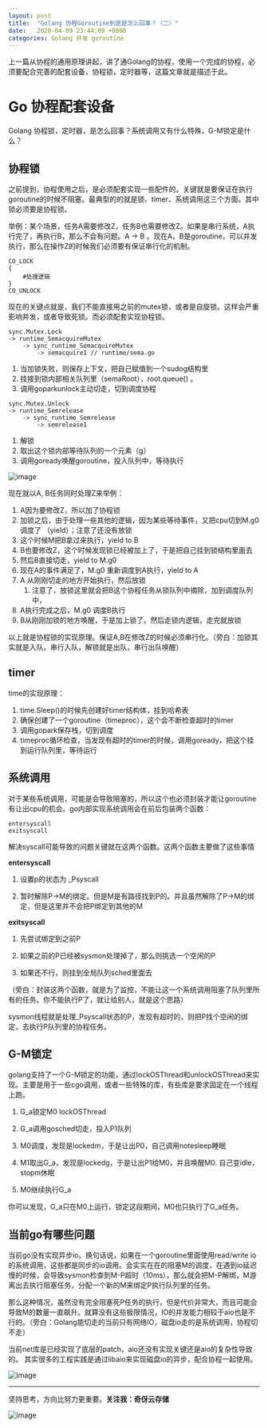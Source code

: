 ```yaml
---
layout: post
title:  "Golang 协程Goroutine到底是怎么回事？（二）"
date:   2020-04-09 23:44:09 +0800
categories: Golang 并发 goroutine
---
```


上一篇从协程的通用原理讲起，讲了通Golang的协程，使用一个完成的协程，必须要配合完善的配套设备，协程锁，定时器等，这篇文章就是描述于此。 

# Go 协程配套设备

Golang 协程锁，定时器，是怎么回事？系统调用又有什么特殊，G-M锁定是什么？

## 协程锁

之前提到，协程使用之后，是必须配套实现一些配件的。关键就是要保证在执行goroutine的时候不阻塞。最典型的的就是锁、timer、系统调用这三个方面。其中锁必须要是协程锁。

举例：某个场景，任务A需要修改Z，任务B也需要修改Z。如果是串行系统，A执行完了，再执行B，那么不会有问题。A -> B 。现在A，B是goroutine，可以并发执行，那么在操作Z的时候我们必须要有保证串行化的机制。

```
CO_LOCK
{
    #处理逻辑
}
CO_UNLOCK
```

现在的关键点就是，我们不能直接用之前的mutex锁，或者是自旋锁。这样会严重影响并发，或者导致死锁。而必须配套实现协程锁。

```
sync.Mutex.Lock 
-> runtime_SemacquireMutex
    -> sync_runtime_SemacquireMutex
        -> semacquire1 // runtime/sema.go
```

1.  当加锁失败，则保存上下文，把自己赋值到一个sudog结构里
2.  挂接到锁内部相关队列里（semaRoot），root.queue() 。
3.  调用goparkunlock主动切走，切到调度协程

```
sync.Mutex.Unlock
-> runtime_Semrelease
    -> sync_runtime_Semrelease
        -> semrelease1
```

1.  解锁
2.  取出这个锁内部等待队列的一个元素（g）
3.  调用goready唤醒goroutine，投入队列中，等待执行 

![image](https://upload-images.jianshu.io/upload_images/14414032-fbf9f8294deccf06?imageMogr2/auto-orient/strip%7CimageView2/2/w/1240)

现在就以A, B任务同时处理Z来举例：

1.  A因为要修改Z，所以加了协程锁
2.  加锁之后，由于处理一些其他的逻辑，因为某些等待事件，又把cpu切到M.g0调度了 （yield）；注意了还没有放锁
3.  这个时候M把B拿过来执行，yield to B
4.  B也要修改Z，这个时候发现锁已经被加上了，于是把自己挂到锁结构里面去
5.  然后B直接切走，yield to M.g0
6.  现在A的事件满足了，M.g0 重新调度到A执行，yield to A
7.  A 从刚刚切走的地方开始执行，然后放锁
    1.  注意了，放锁这里就会把B这个协程任务从锁队列中摘除，加到调度队列中，
9.  A执行完成之后，M.g0 调度B执行
10.  B从刚刚加锁的地方唤醒，于是加上锁了。然后走锁内逻辑，走完就放锁

以上就是协程锁的实现原理。保证A,B在修改Z的时候必须串行化。（旁白：加锁其实就是入队，串行入队，解锁就是出队，串行出队唤醒）

## timer

time的实现原理：

1.  time.Sleep()的时候先创建好timer结构体，挂到哈希表
2.  确保创建了一个goroutine（timeproc），这个会不断检查超时的timer
3.  调用gopark保存栈，切到调度
4.  timeproc循环检查，当发现有超时的timer的时候，调用goready，把这个挂到运行队列里，等待运行

## 系统调用 

对于某些系统调用，可能是会导致阻塞的，所以这个也必须封装才能让goroutine有让出cpu的机会。go内部实现系统调用会在前后包装两个函数：

```
entersyscall
exitsyscall
```

解决syscall可能导致的问题关键就在这两个函数。这两个函数主要做了这些事情

**entersyscall**

1.  设置p的状态为 _Psyscall

2.  暂时解除P->M的绑定。但是M是有路径找到P的。并且虽然解除了P->M的绑定，但是这里并不会把P绑定到其他的M

**exitsyscall**

1.  先尝试绑定到之前P

2.  如果之前的P已经被sysmon处理掉了，那么则挑选一个空闲的P

3.  如果还不行，则挂到全局队列sched里面去

（旁白：封装这两个函数，就是为了监控，不能让这一个系统调用阻塞了队列里所有的任务。你不能执行P了，就让给别人，就是这个思路） 

sysmon线程就是处理_Psyscall状态的P，发现有超时的，则把P找个空闲的绑定，去执行P队列里的协程任务。 

## G-M锁定 

golang支持了一个G-M锁定的功能，通过lockOSThread和unlockOSThread来实现。主要是用于一些cgo调用，或者一些特殊的库，有些库是要求固定在一个线程上跑。

1.  G_a锁定M0 lockOSThread

2.  G_a调用gosched切走，投入P1队列

3.  M0调度，发现是lockedm，于是让出P0，自己调用notesleep睡眠

4.  M1取出G_a，发现是lockedg，于是让出P1给M0，并且唤醒M0. 自己变idle，stopm休眠

5.  M0继续执行G_a

你可以发现，G_a只在M0上运行，锁定这段期间，M0也只执行了G_a任务。 

## 当前go有哪些问题 

当前go没有实现异步io。换句话说，如果在一个goroutine里面使用read/write io的系统调用，这些都是同步的io调用。会实实在在的阻塞M的调度，在遇到io延迟慢的时候，会导致sysmon检查到M-P超时（10ms），那么就会把M-P解绑，M游离出去执行阻塞任务，分配一个新的M来绑定P执行队列里的任务。

那么这种情况，虽然没有完全阻塞死P任务的执行，但是代价非常大，而且可能会导致M的数量一直飙升。就算没有这些极限情况，IO的并发能力相较于aio也是不行的。（旁白：Golang能切走的当前只有网络IO，磁盘io走的是系统调用，协程切不走）

当前net库是已经实现了底层的patch，aio还没有实现关键还是aio的复杂性导致的。 其实很多的工程实践是通过libaio来实现磁盘io的异步，配合协程一起使用。

![image](https://upload-images.jianshu.io/upload_images/14414032-15903a282b39e694?imageMogr2/auto-orient/strip%7CimageView2/2/w/1240)

* * *

坚持思考，方向比努力更重要。**关注我：奇伢云存储**

![image](https://upload-images.jianshu.io/upload_images/14414032-d536861f151c42e6?imageMogr2/auto-orient/strip%7CimageView2/2/w/1240)

